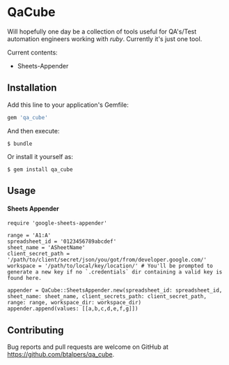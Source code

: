 # QaCube

Will hopefully one day be a collection of tools useful for QA's/Test automation engineers working with *ruby*. Currently it's just one tool.

Current contents:
 - Sheets-Appender


## Installation

Add this line to your application's Gemfile:

```ruby
gem 'qa_cube'
```

And then execute:

    $ bundle

Or install it yourself as:

    $ gem install qa_cube

## Usage

#### Sheets Appender
```
require 'google-sheets-appender'

range = 'A1:A'
spreadsheet_id = '0123456789abcdef'
sheet_name = 'ASheetName'
client_secret_path = '/path/to/client/secret/json/you/got/from/developer.google.com/'
workspace = '/path/to/local/key/location/' # You'll be prompted to generate a new key if no `.credentials` dir containing a valid key is found here.

appender = QaCube::SheetsAppender.new(spreadsheet_id: spreadsheet_id, sheet_name: sheet_name, client_secrets_path: client_secret_path, range: range, workspace_dir: workspace_dir)
appender.append(values: [[a,b,c,d,e,f,g]])

```
## Contributing

Bug reports and pull requests are welcome on GitHub at https://github.com/btalpers/qa_cube.
